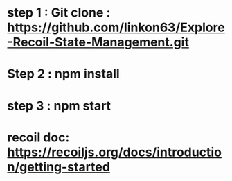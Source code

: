 # step 1 : Git clone : https://github.com/linkon63/Explore-Recoil-State-Management.git
# Step 2 : npm install 
# step 3 : npm start

# recoil doc: https://recoiljs.org/docs/introduction/getting-started
